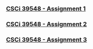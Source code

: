 ### [CSCi 39548 - Assignment 1](https://jersonsalazar.github.io/assignment-1/)
### [CSCi 39548 - Assignment 2](https://jersonsalazar.github.io/assignment-2/)
### [CSCi 39548 - Assignment 3](https://jersonsalazar.github.io/assignment-3/)
